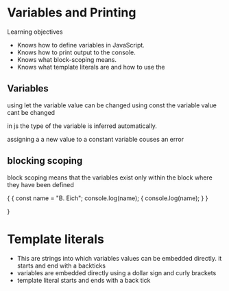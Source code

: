 # Variables and Printing

Learning objectives
* Knows how to define variables in JavaScript.
* Knows how to print output to the console.
* Knows what block-scoping means.
* Knows what template literals are and how to use the 

## Variables 

using let the variable value can be changed 
using const the variable value cant be changed 

in js the type of the variable is inferred automatically.

assigning a a new value to a constant variable couses an error

## blocking scoping 

block scoping means that the variables exist only within the block where they have been defined 

{
{
  const name = "B. Eich";
  console.log(name);
  {
    console.log(name);
  }
}

}


# Template literals

* This are strings into which variables values can be embedded directly. it starts and end with a backticks 
* variables are embedded directly using a dollar sign and curly brackets 
* template literal starts and ends with a back tick 


